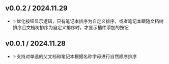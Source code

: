 ## v0.0.2 / 2024.11.29

- ✨优化按钮显示逻辑，只有笔记本排序为自定义排序，或者笔记本跟随文档树排序且文档树排序为自定义排序时，才显示插件添加的按钮


## v0.0.1 / 2024.11.28

- ✨支持对单选的父文档和笔记本根据名称字母进行自然顺序排序